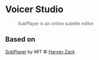 # Voicer Studio

> SubPlayer is an online subtitle editor

## Based on

[SubPlayer](https://github.com/zhw2590582/SubPlayer) by MIT © [Harvey Zack](https://github.com/zhw2590582)
